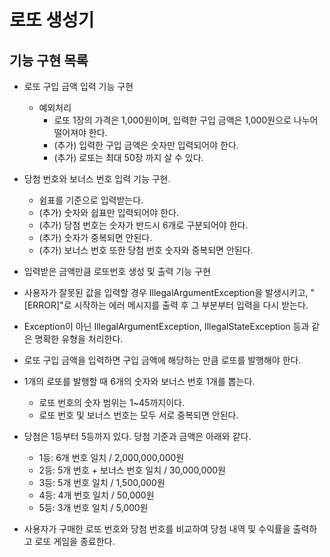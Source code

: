 # 로또 생성기






## 기능 구현 목록


* 로또 구입 금액 입력 기능 구현
  * 예외처리
    * 로또 1장의 가격은 1,000원이며, 입력한 구입 금액은 1,000원으로 나누어 떨어져야 한다.
    * (추가) 입력한 구입 금액은 숫자만 입력되어야 한다.
    * (추가) 로또는 최대 50장 까지 살 수 있다.


* 당첨 번호와 보너스 번호 입력 기능 구현.
  * 쉼표를 기준으로 입력받는다.
  * (추가) 숫자와 쉽표만 입력되어야 한다.
  * (추가) 당첨 번호는 숫자가 반드시 6개로 구분되어야 한다.
  * (추가) 숫자가 중복되면 안된다.
  * (추가) 보너스 번호 또한 당첨 번호 숫자와 중복되면 안된다.


* 입력받은 금액만큼 로또번호 생성 및 출력 기능 구현


* 사용자가 잘못된 값을 입력할 경우 IllegalArgumentException을 발생시키고, "[ERROR]"로 시작하는 에러 메시지를 출력 후 그 부분부터 입력을 다시 받는다.
* Exception이 아닌 IllegalArgumentException, IllegalStateException 등과 같은 명확한 유형을 처리한다.


* 로또 구입 금액을 입력하면 구입 금액에 해당하는 만큼 로또를 발행해야 한다.


* 1개의 로또를 발행할 때 6개의 숫자와 보너스 번호 1개를 뽑는다.
  * 로또 번호의 숫자 범위는 1~45까지이다.
  * 로또 번호 및 보너스 번호는 모두 서로 중복되면 안된다.


* 당첨은 1등부터 5등까지 있다. 당첨 기준과 금액은 아래와 같다.
  * 1등: 6개 번호 일치 / 2,000,000,000원
  * 2등: 5개 번호 + 보너스 번호 일치 / 30,000,000원
  * 3등: 5개 번호 일치 / 1,500,000원
  * 4등: 4개 번호 일치 / 50,000원
  * 5등: 3개 번호 일치 / 5,000원


* 사용자가 구매한 로또 번호와 당첨 번호를 비교하여 당첨 내역 및 수익률을 출력하고 로또 게임을 종료한다.
